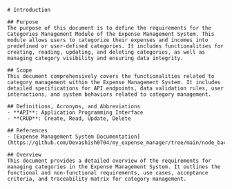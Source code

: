     # Introduction

    ## Purpose
    The purpose of this document is to define the requirements for the Categories Management Module of the Expense Management System. This module allows users to categorize their expenses and incomes into predefined or user-defined categories. It includes functionalities for creating, reading, updating, and deleting categories, as well as managing category visibility and ensuring data integrity.

    ## Scope
    This document comprehensively covers the functionalities related to category management within the Expense Management System. It includes detailed specifications for API endpoints, data validation rules, user interactions, and system behaviors related to category management.

    ## Definitions, Acronyms, and Abbreviations
    - **API**: Application Programming Interface
    - **CRUD**: Create, Read, Update, Delete

    ## References
    - [Expense Management System Documentation](https://github.com/Devashish0704/my_expense_manager/tree/main/node_backend/documentation)

    ## Overview
    This document provides a detailed overview of the requirements for managing categories in the Expense Management System. It outlines the functional and non-functional requirements, use cases, acceptance criteria, and traceability matrix for category management.

